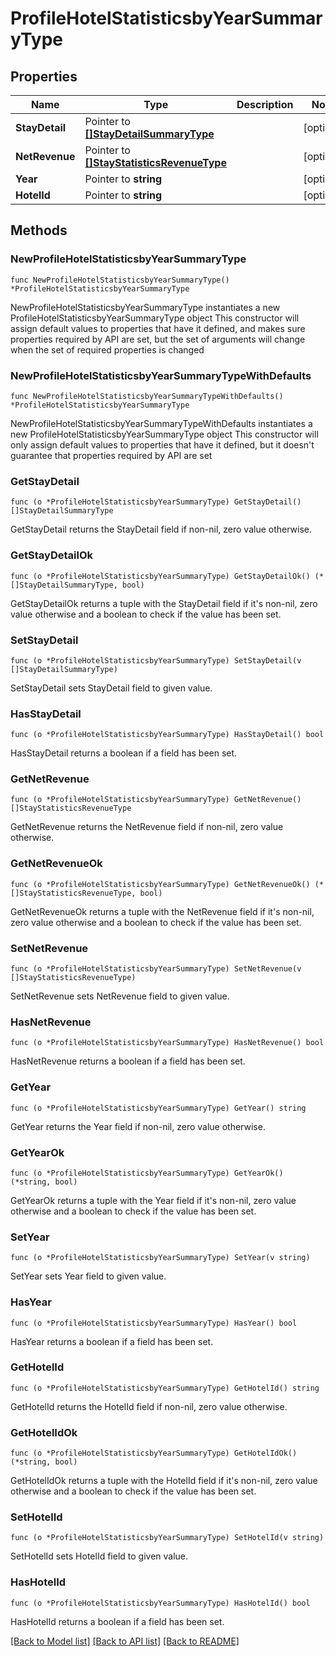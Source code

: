 # ProfileHotelStatisticsbyYearSummaryType

## Properties

Name | Type | Description | Notes
------------ | ------------- | ------------- | -------------
**StayDetail** | Pointer to [**[]StayDetailSummaryType**](StayDetailSummaryType.md) |  | [optional] 
**NetRevenue** | Pointer to [**[]StayStatisticsRevenueType**](StayStatisticsRevenueType.md) |  | [optional] 
**Year** | Pointer to **string** |  | [optional] 
**HotelId** | Pointer to **string** |  | [optional] 

## Methods

### NewProfileHotelStatisticsbyYearSummaryType

`func NewProfileHotelStatisticsbyYearSummaryType() *ProfileHotelStatisticsbyYearSummaryType`

NewProfileHotelStatisticsbyYearSummaryType instantiates a new ProfileHotelStatisticsbyYearSummaryType object
This constructor will assign default values to properties that have it defined,
and makes sure properties required by API are set, but the set of arguments
will change when the set of required properties is changed

### NewProfileHotelStatisticsbyYearSummaryTypeWithDefaults

`func NewProfileHotelStatisticsbyYearSummaryTypeWithDefaults() *ProfileHotelStatisticsbyYearSummaryType`

NewProfileHotelStatisticsbyYearSummaryTypeWithDefaults instantiates a new ProfileHotelStatisticsbyYearSummaryType object
This constructor will only assign default values to properties that have it defined,
but it doesn't guarantee that properties required by API are set

### GetStayDetail

`func (o *ProfileHotelStatisticsbyYearSummaryType) GetStayDetail() []StayDetailSummaryType`

GetStayDetail returns the StayDetail field if non-nil, zero value otherwise.

### GetStayDetailOk

`func (o *ProfileHotelStatisticsbyYearSummaryType) GetStayDetailOk() (*[]StayDetailSummaryType, bool)`

GetStayDetailOk returns a tuple with the StayDetail field if it's non-nil, zero value otherwise
and a boolean to check if the value has been set.

### SetStayDetail

`func (o *ProfileHotelStatisticsbyYearSummaryType) SetStayDetail(v []StayDetailSummaryType)`

SetStayDetail sets StayDetail field to given value.

### HasStayDetail

`func (o *ProfileHotelStatisticsbyYearSummaryType) HasStayDetail() bool`

HasStayDetail returns a boolean if a field has been set.

### GetNetRevenue

`func (o *ProfileHotelStatisticsbyYearSummaryType) GetNetRevenue() []StayStatisticsRevenueType`

GetNetRevenue returns the NetRevenue field if non-nil, zero value otherwise.

### GetNetRevenueOk

`func (o *ProfileHotelStatisticsbyYearSummaryType) GetNetRevenueOk() (*[]StayStatisticsRevenueType, bool)`

GetNetRevenueOk returns a tuple with the NetRevenue field if it's non-nil, zero value otherwise
and a boolean to check if the value has been set.

### SetNetRevenue

`func (o *ProfileHotelStatisticsbyYearSummaryType) SetNetRevenue(v []StayStatisticsRevenueType)`

SetNetRevenue sets NetRevenue field to given value.

### HasNetRevenue

`func (o *ProfileHotelStatisticsbyYearSummaryType) HasNetRevenue() bool`

HasNetRevenue returns a boolean if a field has been set.

### GetYear

`func (o *ProfileHotelStatisticsbyYearSummaryType) GetYear() string`

GetYear returns the Year field if non-nil, zero value otherwise.

### GetYearOk

`func (o *ProfileHotelStatisticsbyYearSummaryType) GetYearOk() (*string, bool)`

GetYearOk returns a tuple with the Year field if it's non-nil, zero value otherwise
and a boolean to check if the value has been set.

### SetYear

`func (o *ProfileHotelStatisticsbyYearSummaryType) SetYear(v string)`

SetYear sets Year field to given value.

### HasYear

`func (o *ProfileHotelStatisticsbyYearSummaryType) HasYear() bool`

HasYear returns a boolean if a field has been set.

### GetHotelId

`func (o *ProfileHotelStatisticsbyYearSummaryType) GetHotelId() string`

GetHotelId returns the HotelId field if non-nil, zero value otherwise.

### GetHotelIdOk

`func (o *ProfileHotelStatisticsbyYearSummaryType) GetHotelIdOk() (*string, bool)`

GetHotelIdOk returns a tuple with the HotelId field if it's non-nil, zero value otherwise
and a boolean to check if the value has been set.

### SetHotelId

`func (o *ProfileHotelStatisticsbyYearSummaryType) SetHotelId(v string)`

SetHotelId sets HotelId field to given value.

### HasHotelId

`func (o *ProfileHotelStatisticsbyYearSummaryType) HasHotelId() bool`

HasHotelId returns a boolean if a field has been set.


[[Back to Model list]](../README.md#documentation-for-models) [[Back to API list]](../README.md#documentation-for-api-endpoints) [[Back to README]](../README.md)



